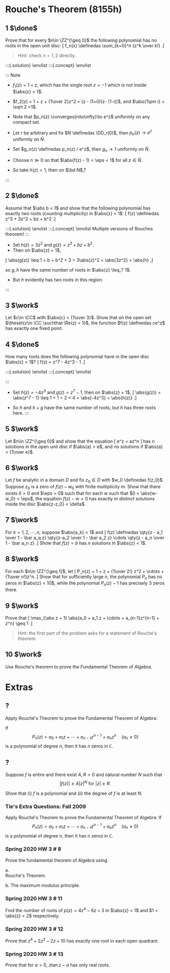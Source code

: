 # Rouche's Theorem (8155h)

## 1 $\done$

Prove that for every $n\in \ZZ^{\geq 0}$ the following polynomial has no roots in the open unit disc:
\[
f_n(x) \definedas \sum_{k=0}^n {z^k \over k!}
.\]

> Hint: check $n=1,2$ directly.

:::{.solution}
\envlist
:::{.concept}
\envlist

:::
Note

- $f_1(z) = 1+z$, which has the single root $z=-1$ which is not inside $\abs{z} < 1$.
- $f_2(z) = 1 + z + {1\over 2}z^2 = (z - (1+i))(z- (1-i))$, and $\abs{1\pm i} = \sqrt 2 >1$.

- Note that $p_n(z) \converges{n\to\infty}\to e^z$ uniformly on any compact set.
- Let $r$ be arbitrary and fix $N \definedas \DD_r(0)$, then $p_n(z) \to e^z$ uniformly on $\bar{N}$.
- Set $g_n(z) \definedas p_n(z) / e^z$, then $g_n \to 1$ uniformly on $\bar N$.
- Choose $n\gg 0$ so that $\abs{f(z) - 1} < \eps < 1$ for all $z\in \bar{N}$.
- So take $h(z) = 1$, then on $\bd N$,?

:::


## 2 $\done$
Assume that $\abs b < 1$ and show that the following polynomial has exactly two roots (counting multiplicity) in $\abs{z} < 1$:
\[
f(z) \definedas z^3 + 3z^2 + bz + b^2
.\]

:::{.solution}
\envlist
:::{.concept}
\envlist
Multiple versions of Rouches theorem!
:::

- Set $h(z) = 3z^2$ and $g(z) = z^3 + bz + b^2$.
- Then on $\abs{z} = 1$,

\[
\abs{g(z)} \leq 1 + b + b^2 < 3 = 3\abs{z}^2 = \abs{3z^2} = \abs{h}
,\]

  so $g, h$ have the same number of roots in $\abs{z} \leq_? 1$.

- But $h$ evidently has two roots in this region.


:::


## 3 $\work$
Let $c\in \CC$ with $\abs{c} < {1\over 3}$.
Show that on the open set $\theset{z\in \CC \suchthat \Re(z) < 1}$, the function $f(z) \definedas ce^z$ has exactly one fixed point.


## 4 $\done$
How many roots does the following polynomial have in the open disc $\abs{z} < 1$?
\[
f(z) = z^7 - 4z^3 - 1
.\]

:::{.solution}
\envlist
:::{.concept}
\envlist

:::
- Set $h(z) = -4z^3$ and $g(z) = z^7 - 1$, then on $\abs{z} = 1$,
\[
\abs{g(z)} = \abs{z^7 - 1} \leq 1 + 1 = 2 < 4 = \abs{-4z^3} = \abs{h(z)}
.\]

- So $h$ and $h+g$ have the same number of roots, but $h$ has three roots here.
:::


## 5 $\work$
Let $n\in \ZZ^{\geq 0}$ and show that the equation
\[
e^z = az^n
\]
has $n$ solutions in the open unit disc if $\abs{a} > e$, and no solutions if $\abs{a} < {1\over e}$.

## 6 $\work$
Let $f$ be analytic in a domain $D$ and fix $z_0 \in D$ with $w_0 \definedas f(z_0)$.
Suppose $z_0$ is a zero of $f(z) - w_0$ with finite multiplicity $m$.
Show that there exists $\delta >0$ and $\eps > 0$ such that for each $w$ such that $0 < \abs{w-w_0} < \eps$, the equation $f(z) - w = 0$ has exactly $m$ *distinct* solutions inside the disc $\abs{z-z_0} < \delta$.


## 7 $\work$
For $k=1,2,\cdots, n$, suppose $\abs{a_k} < 1$ and
\[
f(z) \definedas \qty{z - a_1 \over 1 - \bar a_q z} \qty{z-a_2 \over 1 - \bar a_2 z} \cdots \qty{z - a_n \over 1 - \bar a_n z}
.\]
Show that $f(z) = b$ has $n$ solutions in $\abs{z} < 1$.


## 8 $\work$
For each $n\in \ZZ^{\geq 1}$, let
\[
P_n(z) = 1 + z + {1\over 2!} z^2 + \cdots + {1\over n!}z^n
.\]
Show that for sufficiently large $n$, the polynomial $P_n$ has no zeros in $\abs{z} < 10$, while the polynomial $P_n(z) - 1$ has precisely 3 zeros there.

## 9 $\work$
Prove that
\[
\max_{\abs z = 1} \abs{a_0 + a_1 z + \cdots + a_{n-1}z^{n-1} + z^n} \geq 1
.\]

> Hint: the first part of the problem asks for a statement of Rouche's theorem.

## 10 $\work$
Use Rouche's theorem to prove the Fundamental Theorem of Algebra.



# Extras


## ?
Apply Rouché's Theorem to prove the Fundamental Theorem of Algebra: 

If
$$
P_n(z) = a_0 + a_1z + \cdots + a_{n-1}z^{n-1} + a_nz^n\quad  (a_n \neq 0)
$$
is a polynomial of degree $n$, then it has $n$ zeros in $\mathbb{C}$.


## ?
Suppose $f$ is entire and there exist $A, R >0$ and natural number
$N$ such that 
$$|f(z)| \geq A |z|^N\ \text{for}\ |z| \geq R.$$ 

Show that (i) $f$ is a polynomial and (ii) the degree of $f$ is at least
$N$.

### Tie's Extra Questions: Fall 2009

Apply Rouché's Theorem to prove the Fundamental Theorem of Algebra: If
$$P_n(z) = a_0 + a_1z + \cdots + a_{n-1}z^{n-1} + a_nz^n\quad  (a_n \neq 0)$$
is a polynomial of degree n, then it has n zeros in $\mathbb C$.

### Spring 2020 HW 3 #  8

Prove the fundamental theorem of Algebra using

a.  
Rouche's Theorem.

b. 
The maximum modulus principle.

### Spring 2020 HW 3 #  11

Find the number of roots of $p(z) = 4z^4 - 6z + 3$ in $\abs{z} < 1$ and
$1 < \abs{z} < 2$ respectively.

### Spring 2020 HW 3 #  12

Prove that $z^4 + 2z^3 -2z + 10$ has exactly one root in each open
quadrant.

### Spring 2020 HW 3 #  13

Prove that for $a> 0$, $z\tan z - a$ has only real roots.

